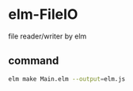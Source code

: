 # elm-FileIO  
file reader/writer by elm  
## command  
```sh  
elm make Main.elm --output=elm.js  
```  
